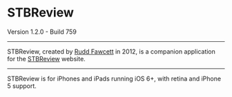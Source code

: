 # STBReview

Version 1.2.0 - Build 759
********
STBReview, created by [Rudd Fawcett](mailto:ruddfawcett@gmail.com) in 2012, is a companion application for the [STBReview](http://www.stbreview.com/sheets.php) website.
*****
STBReview is for iPhones and iPads running iOS 6+, with retina and iPhone 5 support.
